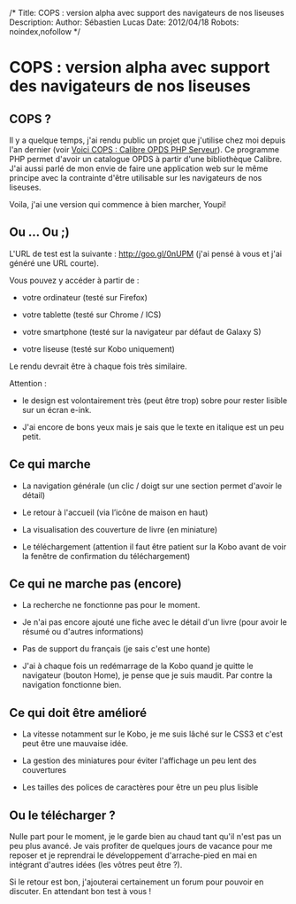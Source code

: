 /*
Title: COPS : version alpha avec support des navigateurs de nos liseuses
Description: 
Author: Sébastien Lucas
Date: 2012/04/18
Robots: noindex,nofollow
*/
# COPS : version alpha avec support des navigateurs de nos liseuses

## COPS ?
Il y a quelque temps, j'ai rendu public un projet que j'utilise chez moi depuis l'an dernier (voir [Voici COPS : Calibre OPDS PHP Serveur](/fr/oss/calibre-opds-php-server)). Ce programme PHP permet d'avoir un catalogue OPDS à partir d'une bibliothèque Calibre. J'ai aussi parlé de mon envie de faire une application web sur le même principe avec la contrainte d'être utilisable sur les navigateurs de nos liseuses. 

Voila, j'ai une version qui commence à bien marcher, Youpi! 

## Ou ... Ou ;)

L'URL de test est la suivante : http://goo.gl/0nUPM (j'ai pensé à vous et j'ai généré une URL courte).

Vous pouvez y accéder à partir de :

*	votre ordinateur (testé sur Firefox)

*	votre tablette (testé sur Chrome / ICS)

*	votre smartphone (testé sur la navigateur par défaut de Galaxy S)

*	votre liseuse (testé sur Kobo uniquement)

Le rendu devrait être à chaque fois très similaire.

Attention : 

*	le design est volontairement très (peut être trop) sobre pour rester lisible sur un écran e-ink.

*	J'ai encore de bons yeux mais je sais que le texte en italique est un peu petit.
## Ce qui marche

*	La navigation générale (un clic / doigt sur une section permet d'avoir le détail)

*	Le retour à l'accueil (via l’icône de maison en haut)

*	La visualisation des couverture de livre (en miniature)

*	Le téléchargement (attention il faut être patient sur la Kobo avant de voir la fenêtre de confirmation du téléchargement)
## Ce qui ne marche pas (encore)

*	La recherche ne fonctionne pas pour le moment.

*	Je n'ai pas encore ajouté une fiche avec le détail d'un livre (pour avoir le résumé ou d'autres informations)

*	Pas de support du français (je sais c'est une honte)

*	J'ai à chaque fois un redémarrage de la Kobo quand je quitte le navigateur (bouton Home), je pense que je suis maudit. Par contre la navigation fonctionne bien.
## Ce qui doit être amélioré

*	La vitesse notamment sur le Kobo, je me suis lâché sur le CSS3 et c'est peut être une mauvaise idée.

*	La gestion des miniatures pour éviter l'affichage un peu lent des couvertures

*	Les tailles des polices de caractères pour être un peu plus lisible
## Ou le télécharger ?

Nulle part pour le moment, je le garde bien au chaud tant qu'il n'est pas un peu plus avancé. Je vais profiter de quelques jours de vacance pour me reposer et je reprendrai le développement d'arrache-pied en mai en intégrant d'autres idées (les vôtres peut être ?).

Si le retour est bon, j'ajouterai certainement un forum pour pouvoir en discuter. En attendant bon test à vous !
